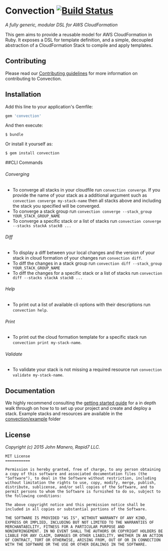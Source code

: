 # Convection [![Build Status](https://travis-ci.org/rapid7/convection.svg)](https://travis-ci.org/rapid7/convection)
_A fully generic, modular DSL for AWS CloudFormation_

This gem aims to provide a reusable model for AWS CloudFormation in Ruby. It exposes a DSL for template definition, and a simple, decoupled abstraction of a CloudFormation Stack to compile and apply templates.

## Contributing
Please read our [Contributing guidelines](CONTRIBUTING.md) for more information on contributing to Convection.

## Installation
Add this line to your application's Gemfile:

```ruby
gem 'convection'
```

And then execute:

    $ bundle

Or install it yourself as:

    $ gem install convection

##CLI Commands
###### Converging
- To converge all stacks in your cloudfile run `convection converge`. If you provide the name of your stack as a additional argument such as `convection converge my-stack-name` then all stacks above and including the stack you specified will be converged.
- To converge a stack group run `convection converge --stack_group YOUR_STACK_GROUP_NAME`
- To converge a specific stack or a list of stacks run `convection converge --stacks stackA stackB ...`

###### Diff
- To display a diff between your local changes and the version of your stack in cloud formation of your changes run `convection diff`.
- To diff the changes in a stack group run `convection diff --stack_group YOUR_STACK_GROUP_NAME`
- To diff the changes for a specific stack or a list of stacks run `convection diff --stacks stackA stackB ...`

###### Help
- To print out a list of available cli options with their descriptions run `convection help`.

###### Print
- To print out the cloud formation template for a specific stack run `convection print my-stack-name`.

###### Validate
- To validate your stack is not missing a required resource run `convection validate my-stack-name`.

## Documentation
We highly recommend consulting the [getting started guide](./docs/getting-started.md) for a in depth walk through on how to to set up your project and create and deploy a stack. Example stacks and resources are available in the [convection/example](https://github.com/rapid7/convection/tree/master/example) folder

## License
_Copyright (c) 2015 John Manero, Rapid7 LLC._

```
MIT License
===========

Permission is hereby granted, free of charge, to any person obtaining
a copy of this software and associated documentation files (the
"Software"), to deal in the Software without restriction, including
without limitation the rights to use, copy, modify, merge, publish,
distribute, sublicense, and/or sell copies of the Software, and to
permit persons to whom the Software is furnished to do so, subject to
the following conditions:

The above copyright notice and this permission notice shall be
included in all copies or substantial portions of the Software.

THE SOFTWARE IS PROVIDED "AS IS", WITHOUT WARRANTY OF ANY KIND,
EXPRESS OR IMPLIED, INCLUDING BUT NOT LIMITED TO THE WARRANTIES OF
MERCHANTABILITY, FITNESS FOR A PARTICULAR PURPOSE AND
NONINFRINGEMENT. IN NO EVENT SHALL THE AUTHORS OR COPYRIGHT HOLDERS BE
LIABLE FOR ANY CLAIM, DAMAGES OR OTHER LIABILITY, WHETHER IN AN ACTION
OF CONTRACT, TORT OR OTHERWISE, ARISING FROM, OUT OF OR IN CONNECTION
WITH THE SOFTWARE OR THE USE OR OTHER DEALINGS IN THE SOFTWARE.

```
